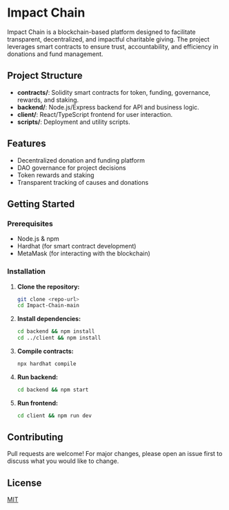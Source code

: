 # Impact Chain

Impact Chain is a blockchain-based platform designed to facilitate transparent, decentralized, and impactful charitable giving. The project leverages smart contracts to ensure trust, accountability, and efficiency in donations and fund management.

## Project Structure

- **contracts/**: Solidity smart contracts for token, funding, governance, rewards, and staking.
- **backend/**: Node.js/Express backend for API and business logic.
- **client/**: React/TypeScript frontend for user interaction.
- **scripts/**: Deployment and utility scripts.

## Features
- Decentralized donation and funding platform
- DAO governance for project decisions
- Token rewards and staking
- Transparent tracking of causes and donations

## Getting Started

### Prerequisites
- Node.js & npm
- Hardhat (for smart contract development)
- MetaMask (for interacting with the blockchain)

### Installation

1. **Clone the repository:**
	```sh
	git clone <repo-url>
	cd Impact-Chain-main
	```
2. **Install dependencies:**
	```sh
	cd backend && npm install
	cd ../client && npm install
	```
3. **Compile contracts:**
	```sh
	npx hardhat compile
	```
4. **Run backend:**
	```sh
	cd backend && npm start
	```
5. **Run frontend:**
	```sh
	cd client && npm run dev
	```

## Contributing
Pull requests are welcome! For major changes, please open an issue first to discuss what you would like to change.

## License
[MIT](LICENSE)
